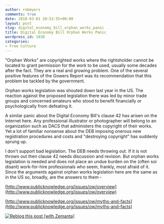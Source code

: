 ```yaml
---
author: robmyers
comments: true
date: 2010-03-01 20:52:55+00:00
layout: post
slug: digital_economy_bill_orphan_works_panic
title: Digital Economy Bill Orphan Works Panic
wordpress_id: 1830
categories:
- Free Culture
---
```


"Orphan Works" are copyrighted works where the rightsholder cannot be
located to grant permission for the work to be used, usually some
decades after the fact. They are a real and growing problem. One of the
several positive features of the Gowers Report was its recommendation
that this problem be tackled by the government.  

  

Orphan works legislation was shouted down last year in the US. The
reaction against the proposed legislation there was led by minor trade
groups and concerned amateurs who stood to benefit financially or
psychologically from defeating it.  

  

A similar panic about the Digital Economy Bill's clause 42 has arisen
on the Internet here. Any professional illustrator or photographer will
belong to an organization such as DACS that administers the copyright
of their works. Yet a lot of familiar nonsense about the DEB imposing
onerous new registration procedures and costs and "destroying
copyright" has suddenly sprung up.  

  

I don't support bad legislation. The DEB needs throwing out. If it is
not thrown out then clause 42 needs discussion and revision. But orphan
works legislation is needed and does not place an undue burden on the
(often soi disant) work-for-hire professionals who seem, frankly, most
afraid of it. Since the arguments against orphan works legislation here
are the same as in the US so, broadly, are the answers to them -  

  

[http://www.publicknowledge.org/issues/ow/overview](http://www.publicknowledge.org/issues/ow/overview)  

  

[http://www.publicknowledge.org/issues/ow/myths-and-facts](http://www.publicknowledge.org/issues/ow/myths-and-facts)


[![Reblog this post [with Zemanta]](http://img.zemanta.com/reblog_e.png?x-id=b2e364f3-d51e-44fa-8b65-c3309a5a860e)](http://reblog.zemanta.com/zemified/b2e364f3-d51e-44fa-8b65-c3309a5a860e/)



